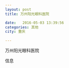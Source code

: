 ```yaml
--- 
layout: post 
title: 万州阳光眼科医院

date:   2016-05-03 13:39:56 
categories: 其他  
city: 重庆
  
--- 
```

   
万州阳光眼科医院

信息

